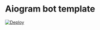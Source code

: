 # Aiogram bot template

[![Deploy](https://button.deta.dev/1/svg)](https://go.deta.dev/deploy?repo=https://github.com/Arwichok/abt)